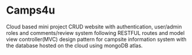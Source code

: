 # Camps4u
Cloud based mini project
CRUD website with authentication, user/admin roles and comments/review system following RESTFUL routes and model view controller(MVC) design pattern for campsite information system with the database hosted on the cloud using mongoDB atlas.
